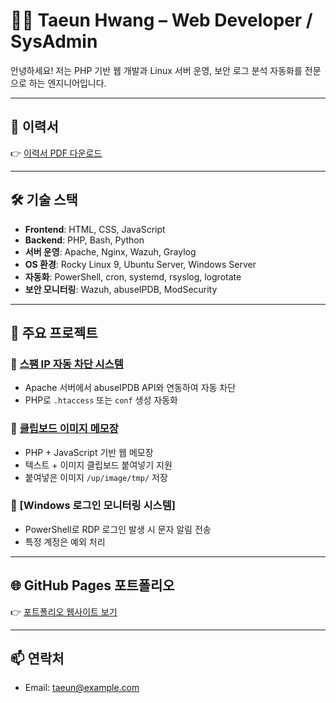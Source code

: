 # 🙋‍♂️ Taeun Hwang – Web Developer / SysAdmin

안녕하세요! 저는 PHP 기반 웹 개발과 Linux 서버 운영, 보안 로그 분석 자동화를 전문으로 하는 엔지니어입니다.

---

## 📄 이력서
👉 [이력서 PDF 다운로드](./assets/resume.pdf)

---

## 🛠 기술 스택

- **Frontend**: HTML, CSS, JavaScript
- **Backend**: PHP, Bash, Python
- **서버 운영**: Apache, Nginx, Wazuh, Graylog
- **OS 환경**: Rocky Linux 9, Ubuntu Server, Windows Server
- **자동화**: PowerShell, cron, systemd, rsyslog, logrotate
- **보안 모니터링**: Wazuh, abuseIPDB, ModSecurity

---

## 🚀 주요 프로젝트

### 🔹 [스팸 IP 자동 차단 시스템](./projects/project1/README.md)
- Apache 서버에서 abuseIPDB API와 연동하여 자동 차단
- PHP로 `.htaccess` 또는 `conf` 생성 자동화

### 🔹 [클립보드 이미지 메모장](./projects/project2/README.md)
- PHP + JavaScript 기반 웹 메모장
- 텍스트 + 이미지 클립보드 붙여넣기 지원
- 붙여넣은 이미지 `/up/image/tmp/` 저장

### 🔹 [Windows 로그인 모니터링 시스템]
- PowerShell로 RDP 로그인 발생 시 문자 알림 전송
- 특정 계정은 예외 처리

---

## 🌐 GitHub Pages 포트폴리오

👉 [포트폴리오 웹사이트 보기](https://사용자명.github.io/my-portfolio/)

---

## 📫 연락처

- Email: taeun@example.com
